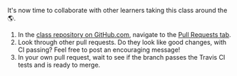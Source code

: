 
It's now time to collaborate with other learners taking this class around the :earth_americas:.

1. In the [class repository on GitHub.com](https://github.com/githubschool/on-demand-github-pages/), navigate to the [Pull Requests tab](https://github.com/githubschool/on-demand-github-pages/pulls).
1. Look through other pull requests. Do they look like good changes, with CI passing? Feel free to post an encouraging message!
1. In your own pull request, wait to see if the branch passes the Travis CI tests and is ready to merge.
